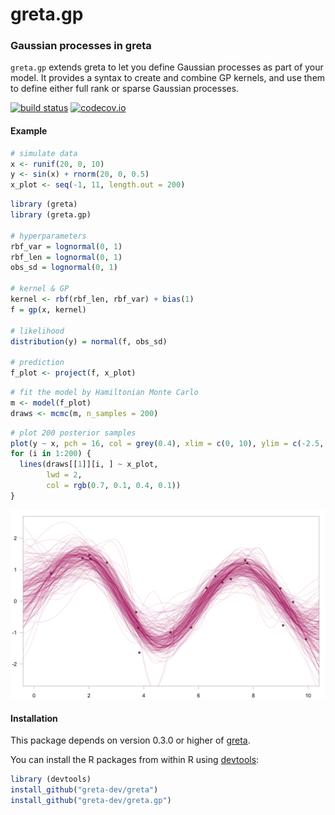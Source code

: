 greta.gp
========

### Gaussian processes in greta

`greta.gp` extends greta to let you define Gaussian processes as part of your model. It provides a syntax to create and combine GP kernels, and use them to define either full rank or sparse Gaussian processes.

[![build status](https://travis-ci.org/greta-dev/greta.gp.svg?branch=master)](https://travis-ci.org/greta-dev/greta.gp) [![codecov.io](https://codecov.io/github/greta-dev/greta.gp/coverage.svg?branch=master)](https://codecov.io/github/greta-dev/greta.gp?branch=master)

#### Example

``` r
# simulate data
x <- runif(20, 0, 10)
y <- sin(x) + rnorm(20, 0, 0.5)
x_plot <- seq(-1, 11, length.out = 200)
```

``` r
library (greta)
library (greta.gp)

# hyperparameters
rbf_var = lognormal(0, 1)
rbf_len = lognormal(0, 1)
obs_sd = lognormal(0, 1)

# kernel & GP
kernel <- rbf(rbf_len, rbf_var) + bias(1)
f = gp(x, kernel)

# likelihood
distribution(y) = normal(f, obs_sd)

# prediction
f_plot <- project(f, x_plot)
```

``` r
# fit the model by Hamiltonian Monte Carlo
m <- model(f_plot)
draws <- mcmc(m, n_samples = 200)
```

``` r
# plot 200 posterior samples
plot(y ~ x, pch = 16, col = grey(0.4), xlim = c(0, 10), ylim = c(-2.5, 2.5))
for (i in 1:200) {
  lines(draws[[1]][i, ] ~ x_plot,
        lwd = 2,
        col = rgb(0.7, 0.1, 0.4, 0.1))  
}
```

![](README_files/figure-markdown_github/plotting-1.png)

#### Installation

This package depends on version 0.3.0 or higher of [greta](https://github.com/greta-dev/greta).

You can install the R packages from within R using [devtools](https://CRAN.R-project.org/package=devtools):

``` r
library (devtools)
install_github("greta-dev/greta")
install_github("greta-dev/greta.gp")
```
